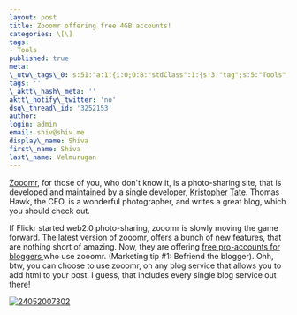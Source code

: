 ```yaml
---
layout: post
title: Zooomr offering free 4GB accounts!
categories: \[\]
tags:
- Tools
published: true
meta:
\_utw\_tags\_0: s:51:"a:1:{i:0;O:8:"stdClass":1:{s:3:"tag";s:5:"Tools";}}";
tags: ''
\_aktt\_hash\_meta: ''
aktt\_notify\_twitter: 'no'
dsq\_thread\_id: '3252153'
author:
login: admin
email: shiv@shiv.me
display\_name: Shiva
first\_name: Shiva
last\_name: Velmurugan
---
```


[Zooomr][0], for those of you, who don't know it, is a photo-sharing site, that is developed and maintained by a single developer, [Kristopher][1] [Tate][2]. Thomas Hawk, the CEO, is a wonderful photographer, and writes a great blog, which you should check out.

If Flickr started web2.0 photo-sharing, zooomr is slowly moving the game forward. The latest version of zooomr, offers a bunch of new features, that are nothing short of amazing. Now, they are offering [free pro-accounts for bloggers ][3]who use zooomr. (Marketing tip \#1: Befriend the blogger). Ohh, btw, you can choose to use zooomr, on any blog service that allows you to add html to your post. I guess, that includes every single blog service out there!

[![24052007302](/images/2456411_834674474f.jpg)][4]


[0]: http://zooomr.com
[1]: http://beta.zooomr.com/photos/kristopher/
[2]: http://www.netmag.co.uk/zine/discover-interview/kistopher-tate
[3]: http://blog.zooomr.com/2006/07/20/more-love-for-bloggers-25gb-free-pro-accounts/
[4]: http://www.zooomr.com/photos/45074@Z01/2456411/ "Photo Sharing"